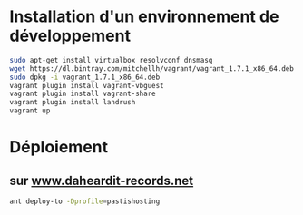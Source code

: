 # Installation d'un environnement de développement

```bash
sudo apt-get install virtualbox resolvconf dnsmasq
wget https://dl.bintray.com/mitchellh/vagrant/vagrant_1.7.1_x86_64.deb
sudo dpkg -i vagrant_1.7.1_x86_64.deb
vagrant plugin install vagrant-vbguest
vagrant plugin install vagrant-share
vagrant plugin install landrush
vagrant up
```

# Déploiement

## sur www.daheardit-records.net

```bash
ant deploy-to -Dprofile=pastishosting
```
